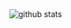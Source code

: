 <picture decoding="async" loading="lazy">
  <source media="(prefers-color-scheme: light)" srcset="https://pixel-profile.vercel.app/api/github-stats?username=LuciNyan&theme=journey&pixelate_avatar=false">
  <source media="(prefers-color-scheme: dark)" srcset="https://pixel-profile.vercel.app/api/github-stats?username=LuciNyan&screen_effect=true&theme=fuji&pixelate_avatar=false">
  <img alt="github stats" src="https://pixel-profile.vercel.app/api/github-stats?username=LuciNyan&theme=journey&pixelate_avatar=false">
</picture>

